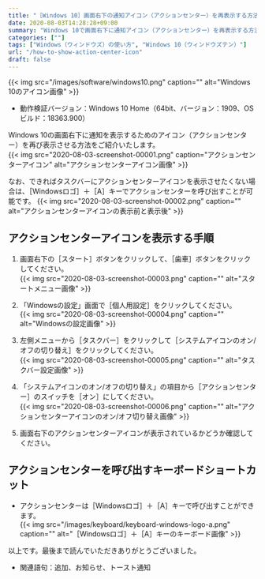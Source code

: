 ```yaml
---
title: "［Windows 10］画面右下の通知アイコン（アクションセンター）を再表示する方法"
date: 2020-08-03T14:28:28+09:00
summary: "Windows 10で画面右下に通知アイコン（アクションセンター）を再表示する方法をご紹介いたします。"
categories: [""]
tags: ["Windows（ウィンドウズ）の使い方", "Windows 10（ウィンドウズテン）"]
url: "/how-to-show-action-center-icon"
draft: false
---
```


{{< img src="/images/software/windows10.png" caption="" alt="Windows 10のアイコン画像" >}}

- 動作検証バージョン：Windows 10 Home（64bit、バージョン：1909、OSビルド：18363.900）

Windows 10の画面右下に通知を表示するためのアイコン（アクションセンター）を再び表示させる方法をご紹介いたします。  
{{< img src="2020-08-03-screenshot-00001.png" caption="アクションセンターアイコン" alt="アクションセンターアイコン画像" >}}

なお、できればタスクバーにアクションセンターアイコンを表示させたくない場合は、［Windowsロゴ］＋［A］キーでアクションセンターを呼び出すことが可能です。
{{< img src="2020-08-03-screenshot-00002.png" caption="" alt="アクションセンターアイコンの表示前と表示後" >}}

## アクションセンターアイコンを表示する手順

1. 画面右下の［スタート］ボタンをクリックして、［歯車］ボタンをクリックしてください。  
{{< img src="2020-08-03-screenshot-00003.png" caption="" alt="スタートメニュー画像" >}}

2. 「Windowsの設定」画面で［個人用設定］をクリックしてください。  
{{< img src="2020-08-03-screenshot-00004.png" caption="" alt="Windowsの設定画像" >}}

3. 左側メニューから［タスクバー］をクリックして［システムアイコンのオン/オフの切り替え］をクリックしてください。  
{{< img src="2020-08-03-screenshot-00005.png" caption="" alt="タスクバー設定画像" >}}  

4. 「システムアイコンのオン/オフの切り替え」の項目から［アクションセンター］のスイッチを［オン］にしてください。  
{{< img src="2020-08-03-screenshot-00006.png" caption="" alt="アクションセンターアイコンのオン/オフ切り替え画像" >}}

5. 画面右下のアクションセンターアイコンが表示されているかどうか確認してください。

## アクションセンターを呼び出すキーボードショートカット

- アクションセンターは［Windowsロゴ］＋［A］キーで呼び出すことができます。  
{{< img src="/images/keyboard/keyboard-windows-logo-a.png" caption="" alt="［Windowsロゴ］＋［A］キーのキーボード画像" >}}

以上です。最後まで読んでいただきありがとうございました。

- 関連語句：追加、お知らせ、トースト通知
